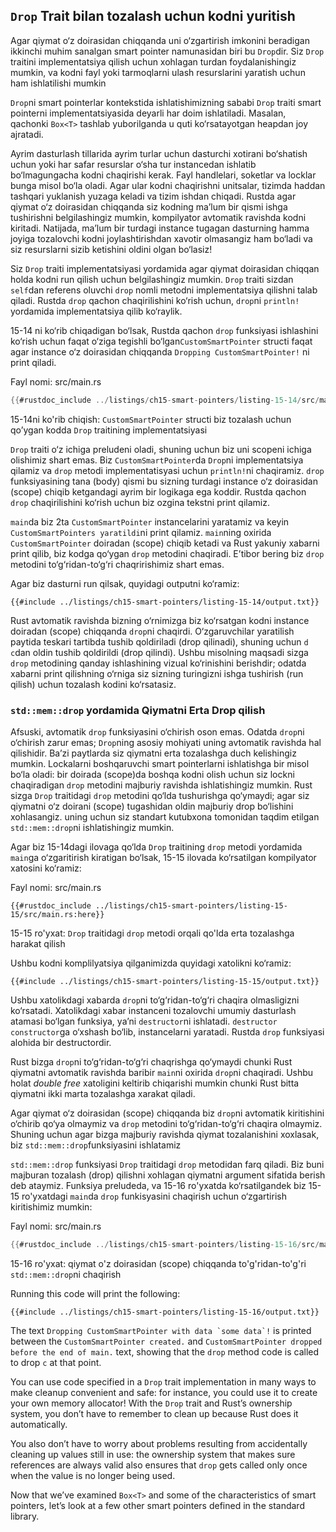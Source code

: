 ## `Drop` Trait bilan tozalash uchun kodni yuritish

Agar qiymat o‘z doirasidan chiqqanda uni o‘zgartirish imkonini beradigan ikkinchi muhim sanalgan smart pointer namunasidan biri bu `Drop`dir. Siz `Drop` traitini implementatsiya qilish uchun xohlagan turdan foydalanishingiz mumkin, va kodni fayl yoki tarmoqlarni ulash resurslarini yaratish uchun ham ishlatilishi mumkin 

`Drop`ni smart pointerlar kontekstida ishlatishimizning sababi `Drop` traiti smart pointerni implementatsiyasida deyarli har doim ishlatiladi. Masalan, qachonki `Box<T>` tashlab yuborilganda u quti ko‘rsatayotgan heapdan joy ajratadi.

Ayrim dasturlash tillarida ayrim turlar uchun dasturchi xotirani bo‘shatish uchun yoki har safar  resurslar o‘sha tur instancedan ishlatib bo‘lmagungacha kodni chaqirishi kerak. Fayl handlelari, soketlar va locklar bunga misol bo‘la oladi. Agar ular kodni chaqirishni unitsalar, tizimda haddan tashqari yuklanish yuzaga keladi va tizim ishdan chiqadi. Rustda agar qiymat o‘z doirasidan chiqqanda siz kodning ma’lum bir qismi ishga tushirishni belgilashingiz mumkin, kompilyator avtomatik ravishda kodni kiritadi. Natijada, ma’lum bir turdagi instance tugagan dasturning hamma joyiga tozalovchi kodni joylashtirishdan xavotir olmasangiz ham bo‘ladi va siz resurslarni sizib ketishini oldini olgan bo‘lasiz!

Siz `Drop` traiti implementatsiyasi yordamida agar qiymat doirasidan chiqqan holda kodni run qilish uchun belgilashingiz mumkin. `Drop` traiti sizdan `self`dan referens oluvchi `drop` nomli metodni implementatsiya qilishni talab qiladi. Rustda `drop` qachon chaqirilishini ko‘rish uchun, `drop`ni `println!` yordamida implementatsiya qilib ko‘raylik.

15-14 ni ko‘rib chiqadigan bo‘lsak, Rustda qachon `drop` funksiyasi ishlashini ko‘rish uchun faqat o‘ziga tegishli bo‘lgan`CustomSmartPointer` structi faqat agar instance o‘z doirasidan chiqqanda `Dropping CustomSmartPointer!` ni print qiladi.

<span class="filename">Fayl nomi: src/main.rs</span>

```rust
{{#rustdoc_include ../listings/ch15-smart-pointers/listing-15-14/src/main.rs}}
```

<span class="caption">15-14ni ko'rib chiqish: `CustomSmartPointer` structi biz tozalash uchun qo’ygan kodda `Drop` traitining implementatsiyasi</span>

`Drop` traiti o‘z ichiga preludeni oladi, shuning uchun biz uni scopeni ichiga olishimiz shart emas. Biz `CustomSmartPointer`da `Drop`ni implementatsiya qilamiz va `drop` metodi implementatisyasi uchun `println!`ni chaqiramiz. `drop` funksiyasining tana (body) qismi bu sizning turdagi instance o‘z doirasidan (scope) chiqib ketgandagi ayrim bir logikaga ega koddir. Rustda qachon `drop` chaqirilishini ko‘rish uchun biz ozgina tekstni print qilamiz.

`main`da biz 2ta `CustomSmartPointer` instancelarini yaratamiz va keyin `CustomSmartPointers yaratildi`ni print qilamiz. `main`ning oxirida `CustomSmartPointer` doiradan (scope) chiqib ketadi va Rust yakuniy xabarni print qilib, biz kodga qo‘ygan `drop` metodini chaqiradi. E’tibor bering biz `drop` metodini to‘g‘ridan-to‘g‘ri chaqririshimiz shart emas.

Agar biz dasturni run qilsak, quyidagi outputni ko‘ramiz:

```console
{{#include ../listings/ch15-smart-pointers/listing-15-14/output.txt}}
```

Rust avtomatik ravishda bizning o‘rnimizga biz ko‘rsatgan kodni instance doiradan (scope) chiqqanda `drop`ni chaqirdi. O‘zgaruvchilar yaratilish paytida teskari tartibda tushib qoldiriladi (drop qilinadi), shuning uchun `d` `c`dan oldin tushib qoldirildi (drop qilindi). Ushbu misolning maqsadi sizga `drop` metodining qanday ishlashining vizual ko‘rinishini berishdir; odatda xabarni print qilishning o‘rniga siz sizning turingizni ishga tushirish (run qilish) uchun tozalash kodini ko‘rsatasiz. 

### `std::mem::drop` yordamida Qiymatni Erta Drop qilish

Afsuski, avtomatik `drop` funksiyasini o‘chirish oson emas.  Odatda `drop`ni o‘chirish zarur emas; `Drop`ning asosiy mohiyati uning avtomatik ravishda hal qilishidir. Ba’zi paytlarda siz qiymatni erta tozalashga duch kelishingiz mumkin. Lockalarni boshqaruvchi smart pointerlarni ishlatishga bir misol bo‘la oladi:  bir doirada (scope)da boshqa kodni olish uchun siz lockni chaqiradigan `drop` metodini majburiy ravishda ishlatishingiz mumkin. Rust sizga `Drop` traitidagi `drop` metodini qo‘lda tushurishga qo‘ymaydi; agar siz qiymatni o‘z doirani (scope) tugashidan oldin majburiy drop bo‘lishini xohlasangiz. uning uchun siz standart kutubxona tomonidan taqdim etilgan `std::mem::drop`ni ishlatishingiz mumkin.

Agar biz 15-14dagi ilovaga qo‘lda `Drop` traitining `drop` metodi yordamida `main`ga o‘zgaritirish kiratigan bo‘lsak, 15-15 ilovada ko‘rsatilgan kompilyator xatosini ko‘ramiz:

<span class="filename">Fayl nomi: src/main.rs</span>

```rust,ignore,does_not_compile
{{#rustdoc_include ../listings/ch15-smart-pointers/listing-15-15/src/main.rs:here}}
```

<span class="caption"> 15-15 ro'yxat: `Drop` traitidagi `drop` metodi orqali qo'lda erta tozalashga harakat qilish</span>

Ushbu kodni komplilyatsiya qilganimizda quyidagi xatolikni ko‘ramiz:

```console
{{#include ../listings/ch15-smart-pointers/listing-15-15/output.txt}}
```

Ushbu xatolikdagi xabarda `drop`ni to‘g‘ridan-to‘g‘ri chaqira olmasligizni ko‘rsatadi. Xatolikdagi xabar instanceni tozalovchi umumiy dasturlash atamasi bo‘lgan funksiya, ya’ni `destructor`ni ishlatadi. `destructor` `constructor`ga o‘xshash bo‘lib, instancelarni yaratadi. Rustda `drop` funksiyasi alohida bir destructordir. 

Rust bizga `drop`ni to‘g‘ridan-to‘g‘ri chaqrishga qo‘ymaydi chunki Rust qiymatni avtomatik ravishda baribir `main`ni oxirida `drop`ni chaqiradi. Ushbu holat *double free* xatoligini keltirib chiqarishi mumkin chunki Rust bitta qiymatni ikki marta tozalashga xarakat qiladi.

Agar qiymat o‘z doirasidan (scope) chiqqanda biz `drop`ni avtomatik kiritishini o‘chirib qo‘ya olmaymiz va `drop` metodini to‘g‘ridan-to‘g‘ri chaqira olmaymiz. Shuning uchun agar bizga majburiy ravishda qiymat tozalanishini xoxlasak, biz `std::mem::drop`funksiyasini ishlatamiz

`std::mem::drop` funksiyasi `Drop` traitidagi `drop` metodidan farq qiladi. Biz buni majburan tozalash (drop) qilishni xohlagan qiymatni argument sifatida berish deb ataymiz. Funksiya preludeda, va 15-16 ro'yxatda ko‘rsatilgandek biz 15-15 ro'yxatdagi `main`da `drop` funkisyasini chaqirish uchun o‘zgartirish kiritishimiz mumkin:

<span class="filename">Fayl nomi: src/main.rs</span>

```rust
{{#rustdoc_include ../listings/ch15-smart-pointers/listing-15-16/src/main.rs:here}}
```

<span class="caption"> 15-16 ro'yxat: qiymat o'z doirasidan (scope) chiqqanda to'g'ridan-to'g'ri `std::mem::drop`ni chaqirish </span>

Running this code will print the following:

```console
{{#include ../listings/ch15-smart-pointers/listing-15-16/output.txt}}
```

The text ```Dropping CustomSmartPointer with data `some data`!``` is printed
between the `CustomSmartPointer created.` and `CustomSmartPointer dropped
before the end of main.` text, showing that the `drop` method code is called to
drop `c` at that point.

You can use code specified in a `Drop` trait implementation in many ways to
make cleanup convenient and safe: for instance, you could use it to create your
own memory allocator! With the `Drop` trait and Rust’s ownership system, you
don’t have to remember to clean up because Rust does it automatically.

You also don’t have to worry about problems resulting from accidentally
cleaning up values still in use: the ownership system that makes sure
references are always valid also ensures that `drop` gets called only once when
the value is no longer being used.

Now that we’ve examined `Box<T>` and some of the characteristics of smart
pointers, let’s look at a few other smart pointers defined in the standard
library.
